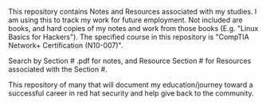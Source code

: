
This repository contains Notes and Resources associated with my studies. I am using this to track my work for future employment. Not included are books, and hard copies of my notes and work from those books (E.g. "Linux Basics for Hackers"). The specified course in this repository is "CompTIA Network+ Certification (N10-007)".

Search by Section # .pdf for notes, and Resource Section # for Resources associated with the Section #.

This repository of many that will document my education/journey toward a successful career in red hat security and help give back to the community.
